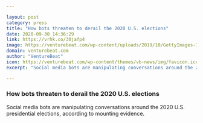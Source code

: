 ```yaml
---

layout: post
category: press
title: "How bots threaten to derail the 2020 U.S. elections"
date: 2020-09-30 14:36:29
link: https://vrhk.co/30jafp4
image: https://venturebeat.com/wp-content/uploads/2019/10/GettyImages-1073802514-e1582219406331.jpg?w=1200&strip=all
domain: venturebeat.com
author: "VentureBeat"
icon: https://venturebeat.com/wp-content/themes/vb-news/img/favicon.ico
excerpt: "Social media bots are manipulating conversations around the 2020 U.S. presidential elections, according to mounting evidence."

---
```


### How bots threaten to derail the 2020 U.S. elections

Social media bots are manipulating conversations around the 2020 U.S. presidential elections, according to mounting evidence.